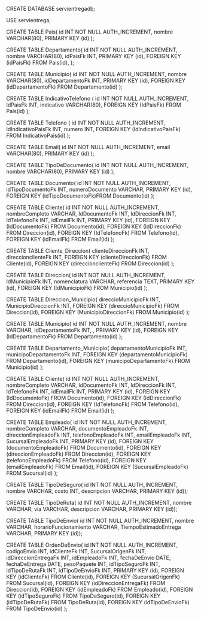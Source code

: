 CREATE DATABASE servientregadb;

USE servientrega;



CREATE TABLE Pais(
id INT NOT NULL AUTH_INCREMENT, 
nombre VARCHAR(80), 
PRIMARY KEY (id)
);

CREATE TABLE Departamento(
id INT NOT NULL AUTH_INCREMENT, 
nombre VARCHAR(80), 
idPaisFk INT,
PRIMARY KEY (id), 
FOREIGN KEY (idPaisFk) FROM Pais(id),
);

CREATE TABLE Municipio(
id INT NOT NULL AUTH_INCREMENT, 
nombre VARCHAR(80), 
idDepartamentoFk INT,
PRIMARY KEY (id),
FOREIGN KEY (idDepartamentoFk) FROM Departamento(id)
);



CREATE TABLE IndicativoTelefono (
id INT NOT NULL AUTH_INCREMENT,  
IdPaisFk INT, 
indicativo VARCHAR(80),
FOREIGN KEY (IdPaisFk) FROM Pais(id)
);

CREATE TABLE Telefono (
id INT NOT NULL AUTH_INCREMENT,  
IdIndicativoPaisFk INT, 
numero INT,
FOREIGN KEY (IdIndicativoPaisFk) FROM IndicativoPais(id)
);

CREATE TABLE Email(
id INT NOT NULL AUTH_INCREMENT, 
email VARCHAR(80), 
PRIMARY KEY (id)
);

CREATE TABLE TipoDeDocumento(
id INT NOT NULL AUTH_INCREMENT, 
nombre VARCHAR(80), 
PRIMARY KEY (id)
);

CREATE TABLE Documento(
id INT NOT NULL AUTH_INCREMENT, 
idTipoDocumentoFk INT, 
numeroDocumento VARCHAR,
PRIMARY KEY (id),
FOREIGN KEY (idTipoDocumentoFk)FROM Documento(id)
);

CREATE TABLE Cliente(
id INT NOT NULL AUTH_INCREMENT, 
nombreCompleto VARCHAR,
IdDocumentoFk INT, 
IdDireccionFk INT, 
IdTelefonoFk INT, 
idEmailFk INT,
PRIMARY KEY (id),
FOREIGN KEY (IdDocumentoFk) FROM Documento(id),
FOREIGN KEY (IdDireccionFk) FROM Direccion(id),
FOREIGN KEY (IdTelefonoFk) FROM Telefono(id),
FOREIGN KEY (idEmailFk) FROM Email(id)
);

CREATE TABLE Cliente_Direccion(
clienteDireccionFk INT, 
direccionclienteFk INT, 
FOREIGN KEY (clienteDireccionFk) FROM Cliente(id),
FOREIGN KEY (direccionclienteFk) FROM Direccion(id)
);

CREATE TABLE Direccion(
id INT NOT NULL AUTH_INCREMENT, 
IdMunicipioFk INT, 
nomenclatura VARCHAR, 
referencia TEXT, 
PRIMARY KEY (id),
FOREIGN KEY (IdMunicipioFk) FROM Municipio(id)
);

CREATE TABLE Direccion_Municipio(
direccioMunicipioFk INT, 
MunicipioDireccionFk INT, 
FOREIGN KEY (direccioMunicipioFk) FROM Direccion(id),
FOREIGN KEY (MunicipioDireccionFk) FROM Municipio(id)
);

CREATE TABLE Municipio(
id INT NOT NULL AUTH_INCREMENT, 
nombre VARCHAR, 
IdDepartamentoFk INT, , 
PRIMARY KEY (id),
FOREIGN KEY (IdDepartamentoFk) FROM Departamento(id)
);

CREATE TABLE Departamento_Municipio(
departamentoMunicipioFk INT, 
municipoDepartamentoFk INT, 
FOREIGN KEY (departamentoMunicipioFk) FROM Departamento(id),
FOREIGN KEY (municipoDepartamentoFk) FROM Municipio(id)
);

CREATE TABLE Cliente(
id INT NOT NULL AUTH_INCREMENT, 
nombreCompleto VARCHAR, 
IdDocumentoFk INT, 
IdDireccionFk INT, 
IdTelefonoFk INT, 
idEmailFk INT, 
PRIMARY KEY (id),
FOREIGN KEY (IdDocumentoFk) FROM Documento(id), 
FOREIGN KEY (IdDireccionFk) FROM Direccion(id), 
FOREIGN KEY (IdTelefonoFk) FROM Telefono(id), 
FOREIGN KEY (idEmailFk) FROM Email(id)
);

CREATE TABLE Empleado(
id INT NOT NULL AUTH_INCREMENT, 
nombreCompleto VARCHAR, 
documentoEmpleadoFk INT, 
direccionEmpleadoFk INT, 
telefonoEmpleadoFk INT, 
emailEmpleadoFk INT, 
SucursalEmpleadoFk INT,
PRIMARY KEY (id),
FOREIGN KEY (documentoEmpleadoFk) FROM Documento(id), 
FOREIGN KEY (direccionEmpleadoFk) FROM Direccion(id), 
FOREIGN KEY (telefonoEmpleadoFk) FROM Telefono(id), 
FOREIGN KEY (emailEmpleadoFk) FROM Email(id), 
FOREIGN KEY (SucursalEmpleadoFk) FROM Sucursal(id)
);

CREATE TABLE TipoDeSeguro(
id INT NOT NULL AUTH_INCREMENT, 
nombre VARCHAR, 
costo INT, 
descripcion VARCHAR, 
PRIMARY KEY (id));

CREATE TABLE TipoDeRuta(
id INT NOT NULL AUTH_INCREMENT, 
nombre VARCHAR, 
via VARCHAR, 
descripcion VARCHAR, 
PRIMARY KEY (id));

CREATE TABLE TipoDeEnvio(
id INT NOT NULL AUTH_INCREMENT, 
nombre VARCHAR, 
horarioFuncionamiento VARCHAR, 
TiempoEstimadoEntrega VARCHAR, 
PRIMARY KEY (id));

CREATE TABLE OrdenDeEnvio(
id INT NOT NULL AUTH_INCREMENT, 
codigoEnvio INT,
idClienteFk INT, 
SucursalOrigenFk INT, 
idDireccionEntregaFk INT, 
idEmpleadoFk INT, 
fechaDeEnvio DATE, 
fechaDeEntrega DATE,
pesoPaquete INT, 
idTipoSeguroFk INT, 
idTipoDeRutaFk INT, 
idTipoDeEnvioFk INT,
PRIMARY KEY (id),
FOREIGN KEY (idClienteFk) FROM Cliente(id), 
FOREIGN KEY (SucursalOrigenFk) FROM Sucursal(id), 
FOREIGN KEY (idDireccionEntregaFk) FROM Direccion(id), 
FOREIGN KEY (idEmpleadoFk) FROM Empleado(id), 
FOREIGN KEY (idTipoSeguroFk) FROM TipoDeSeguro(id), 
FOREIGN KEY (idTipoDeRutaFk) FROM TipoDeRuta(id), 
FOREIGN KEY (idTipoDeEnvioFk) FROM TipoDeEnvio(id)
);
